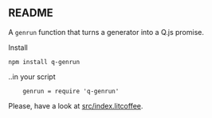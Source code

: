 README
------

A `genrun` function that turns a generator into a Q.js promise.

Install

    npm install q-genrun

..in your script

		genrun = require 'q-genrun'

Please, have a look at [src/index.litcoffee](src/index.litcoffee).
